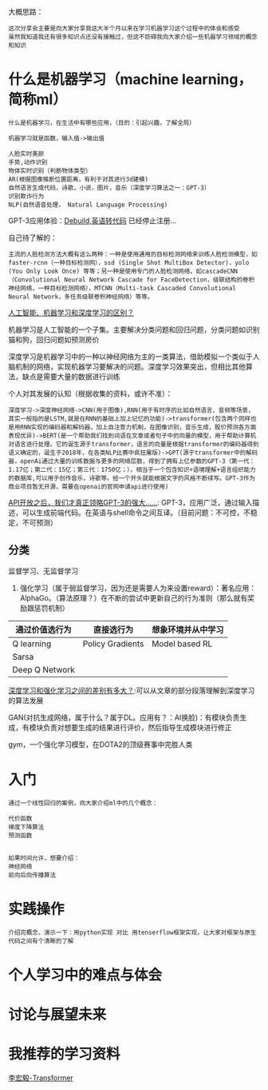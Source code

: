 大概思路：

    这次分享会主要是向大家分享我这大半个月以来在学习机器学习这个过程中的体会和感受
    虽然我知道我还有很多知识点还没有接触过，但这不妨碍我向大家介绍一些机器学习领域的概念和知识

# 什么是机器学习（machine learning，简称ml）
    什么是机器学习，在生活中有哪些应用，（目的：引起兴趣，了解全局）

    机器学习就是函数，输入值->输出值

    人脸实时美颜
    手势,动作识别
    物体实时识别（判断物体类型）
    AR(根据图像推断位置距离，有利于对其进行3d建模)
    自然语言生成代码，诗歌，小说，图片，音乐（深度学习算法之一：GPT-3）
    识别欺诈行为
    NLP(自然语音处理， Natural Language Processing)

GPT-3应用体验：[Debuild,英语转代码](https://debuild.co/) 已经停止注册...

自己待了解的：

    主流的人脸检测方法大概有这么两种：一种是使用通用的目标检测网络来训练人脸检测模型，如faster-rcnn（一种目标检测网），ssd (Single Shot MultiBox Detector)，yolo (You Only Look Once) 等等；另一种是使用专门的人脸检测网络，如cascadeCNN（Convolutional Neural Network Cascade for FaceDetection，级联结构的卷积神经网络，一种目标检测网络），MTCNN（Multi-task Cascaded Convolutional Neural Network，多任务级联卷积神经网络）等等。

[人工智能、机器学习和深度学习的区别？](https://www.zhihu.com/question/57770020)

机器学习是人工智能的一个子集。主要解决分类问题和回归问题，分类问题如识别猫和狗，回归问题如预测房价


深度学习是机器学习中的一种以神经网络为主的一类算法，借助模拟一个类似于人脑机制的网络，实现机器学习要解决的问题。深度学习效果突出，但相比其他算法，缺点是需要大量的数据进行训练

个人对其发展的认知（根据收集的资料，或许不准）：

    深度学习->深度神经网络->CNN(用于图像),RNN(用于有时序的比如自然语言、音频等场景，其实一般指的是LSTM,就是在RNN的基础上加上记忆的功能)->transformer(包含两个同样也是用RNN实现的编码器和解码器，加上自注意力机制，在图像识别，音乐生成，股价预测各方面表现优异)->BERT(是一个帮助我们找到词语在文章或者句子中的向量的模型，用于帮助计算机对语言进行处理。它的诞生源于transformer，语言的向量是根据transformer的编码器得到语义确定的，诞生于2018年，在各类NLP比赛中疯狂屠版)->GPT(源于transformer中的解码器，openAi通过大量的训练数据与更多的网络层数，得到了拥有上亿参数的GPT-3（第一代：1.17亿；第二代：15亿；第三代：1750亿；），相当于一个包含知识+语境理解+语言组织能力的数据库,可以用于创作音乐，诗歌等。给一个开头就能根据文字的风格不断续写。GPT-3作为商业项目暂无开源，需要在openai的官网申请api进行使用)

[API开放之后，我们才真正领略GPT-3的强大……](https://mp.weixin.qq.com/s/IuAt-7wMwj9Lr8AS5vVuTw):
GPT-3，应用广泛，通过输入描述，可以生成前端代码。在英语与shell命令之间互译。（目前问题：不可控，不稳定，不可预测）
## 分类
监督学习、无监督学习

1. 强化学习（属于弱监督学习，因为还是需要人为来设置reward）：著名应用：AlphaGo。（算法原理？）在不断的尝试中更新自己的行为准则（那么就有奖励跟惩罚机制）

|通过价值选行为|直接选行为|想象环境并从中学习|
|--|--|--|
|Q learning|Policy Gradients|Model based RL|
|Sarsa|||
|Deep Q Network|||

[深度学习和强化学习之间的差别有多大？](https://www.zhihu.com/question/377731309/answer/1491573377):可以从文章的部分段落理解到深度学习的算法发展

GAN(对抗生成网络，属于什么？属于DL。应用有？：AI换脸)：有模块负责生成，有模块负责对想要生成的结果进行评价，然后指导生成模块进行修正

gym，一个强化学习模型，在DOTA2的顶级赛事中完胜人类


# 入门

    通过一个线性回归的案例，向大家介绍ml中的几个概念： 

    代价函数
    梯度下降算法
    预测函数


    如果时间允许，想要介绍：
    神经网络
    前向后向传播算法

# 实践操作

    介绍完概念，演示一下：用python实现 对比 用tenserflow框架实现，让大家对框架与原生代码之间有个清晰的了解

# 个人学习中的难点与体会

# 讨论与展望未来

# 我推荐的学习资料
[李宏毅-Transformer](https://www.bilibili.com/video/BV1J441137V6)